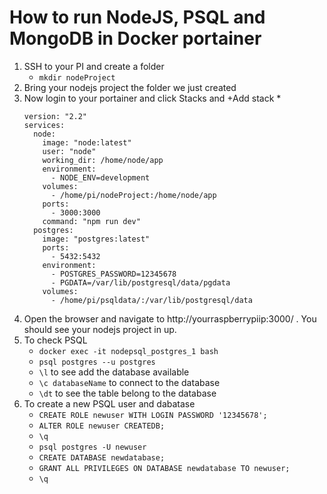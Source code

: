 # How to run NodeJS, PSQL and MongoDB in Docker portainer

1. SSH to your PI and create a folder 
	* ```mkdir nodeProject``` 
1. Bring your nodejs project the folder we just created
1. Now login to your portainer and click Stacks and +Add stack
	* 
	```
	version: "2.2"
	services:
	  node:
		image: "node:latest"
		user: "node"
		working_dir: /home/node/app
		environment:
		  - NODE_ENV=development
		volumes:
		  - /home/pi/nodeProject:/home/node/app
		ports:
		  - 3000:3000
		command: "npm run dev"   
	  postgres:
		image: "postgres:latest"
		ports:
		  - 5432:5432
		environment:
		  - POSTGRES_PASSWORD=12345678
		  - PGDATA=/var/lib/postgresql/data/pgdata
		volumes:
		  - /home/pi/psqldata/:/var/lib/postgresql/data
	```
1. Open the browser and navigate to http://yourraspberrypiip:3000/ . You should see your nodejs project in up.
1. To check PSQL
	* ```docker exec -it nodepsql_postgres_1 bash```
	* ```psql postgres --u postgres```
	* ```\l``` to see add the database available
	* ```\c databaseName``` to connect to the database
	* ```\dt``` to see the table belong to the database
1. To create a new PSQL user and dabatase
	* ```CREATE ROLE newuser WITH LOGIN PASSWORD '12345678';```
	* ```ALTER ROLE newuser CREATEDB;```
	* ```\q```
	* ```psql postgres -U newuser```
	* ```CREATE DATABASE newdatabase;```
	* ```GRANT ALL PRIVILEGES ON DATABASE newdatabase TO newuser;```
	* ```\q```
	
		

